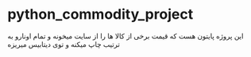 # python_commodity_project
 این پروژه پایتون هست که قیمت برخی از کالا ها را از سایت میخونه و تمام اونارو به ترتیب چاپ میکنه و توی دیتابیس میریزه
